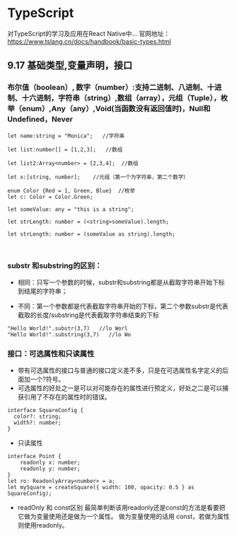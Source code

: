 # TypeScript
对TypeScript的学习及应用在React Native中...
官网地址：https://www.tslang.cn/docs/handbook/basic-types.html

## 9.17 基础类型,变量声明，接口
### 布尔值（boolean）, 数字（number）:支持二进制、八进制、十进制、十六进制，字符串（string）,数组（array），元组（Tuple），枚举（enum）,Any（any）,Void(当函数没有返回值时)，Null和Undefined，Never
   
```
let name:string = "Monica";   //字符串

let list:number[] = [1,2,3];   //数组

let list2:Array<number> = [2,3,4];  //数组

let x:[string, number];    //元组（第一个为字符串，第二个数字）

enum Color {Red = 1, Green, Blue}  //枚举
let c: Color = Color.Green;   

let someValue: any = "this is a string";

let strLength: number = (<string>someValue).length;

let strLength: number = (someValue as string).length;



```
### substr 和substring的区别：

  * 相同：只写一个参数的时候，substr和substring都是从截取字符串开始下标到结尾的字符串；
  
  * 不同：第一个参数都是代表截取字符串开始的下标，第二个参数substr是代表截取的长度/substring是代表截取字符串结束的下标
   
```
"Hello World!".substr(3,7)   //lo Worl
"Hello World!".substring(3,7)   //lo Wo
```
### 接口：可选属性和只读属性
* 带有可选属性的接口与普通的接口定义差不多，只是在可选属性名字定义的后面加一个?符号。
* 可选属性的好处之一是可以对可能存在的属性进行预定义，好处之二是可以捕获引用了不存在的属性时的错误。
```
interface SquareConfig {
  color?: string;
  width?: number;
}
```
* 只读属性
```
interface Point {
    readonly x: number;
    readonly y: number;
}
let ro: ReadonlyArray<number> = a;
let mySquare = createSquare({ width: 100, opacity: 0.5 } as SquareConfig);
```
* readOnly 和 const区别
  最简单判断该用readonly还是const的方法是看要把它做为变量使用还是做为一个属性。 做为变量使用的话用 const，若做为属性则使用readonly。

  
  
